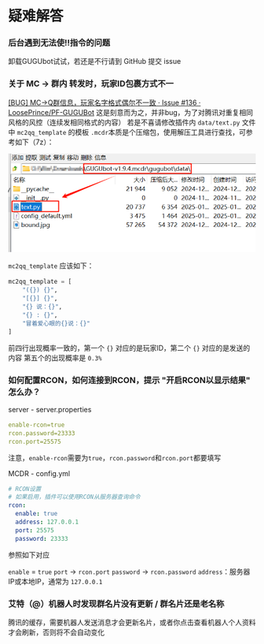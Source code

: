 # 疑难解答

### 后台遇到无法使!!指令的问题

卸载GUGUbot试试，若还是不行请到 GitHub 提交 issue

### 关于 MC → 群内 转发时，玩家ID包裹方式不一

[[BUG] MC→Q群信息，玩家名字格式偶尔不一致 · Issue #136 · LoosePrince/PF-GUGUBot](https://github.com/LoosePrince/PF-GUGUBot/issues/136)
这是刻意而为之，并非bug，为了对腾讯对重复相同风格的风控（连续发相同格式的内容）
若是不喜请修改插件内 `data/text.py` 文件中 `mc2qq_template` 的模板
`.mcdr`本质是个压缩包，使用解压工具进行查找，可参考如下（7z）：

![图片](./src/疑难解答-2.png)

`mc2qq_template` 应该如下：

```python
mc2qq_template = [
    "({}) {}",
    "[{}] {}",
    "{} 说：{}",
    "{} : {}",
    "冒着爱心眼的{}说：{}"
]
```

前四行出现概率一致的，第一个 `{}` 对应的是玩家ID，第二个 `{}` 对应的是发送的内容
第五个的出现概率是 `0.3%`

### 如何配置RCON，如何连接到RCON，提示 "开启RCON以显示结果" 怎么办？

server - server.properties

```yaml
enable-rcon=true
rcon.password=23333
rcon.port=25575
```

注意，`enable-rcon`需要为`true`，`rcon.password`和`rcon.port`都要填写

MCDR - config.yml

```yaml
# RCON设置
# 如果启用，插件可以使用RCON从服务器查询命令
rcon:
  enable: true
  address: 127.0.0.1
  port: 25575
  password: 23333
```

参照如下对应

`enable` = `true`
`port` → `rcon.port`
`password` → `rcon.password`
`address`：服务器IP或本地IP，通常为 `127.0.0.1`

### 艾特（@）机器人时发现群名片没有更新 / 群名片还是老名称

腾讯的缓存，需要机器人发送消息才会更新名片，或者你点击查看机器人个人资料才会刷新，否则将不会自动变化
